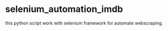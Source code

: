 # selenium_automation_imdb
this python script work with selenium framework for automate webscraping.

